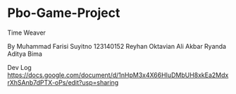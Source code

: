 # Pbo-Game-Project
Time Weaver

By 
Muhammad Farisi Suyitno 123140152
Reyhan Oktavian
Ali Akbar
Ryanda Aditya
Bima

Dev Log
https://docs.google.com/document/d/1nHpM3x4X66HIuDMbUH8xkEa2MdxrXhSAnb7dPTX-oPs/edit?usp=sharing
